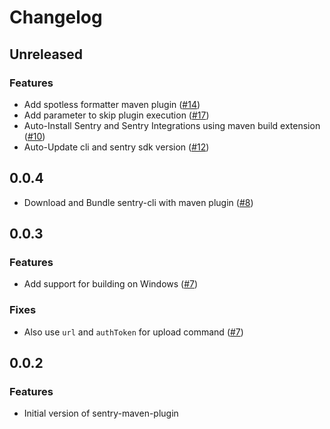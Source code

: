 # Changelog

## Unreleased

### Features

- Add spotless formatter maven plugin ([#14](https://github.com/getsentry/sentry-maven-plugin/pull/14))
- Add parameter to skip plugin execution ([#17](https://github.com/getsentry/sentry-maven-plugin/pull/17))
- Auto-Install Sentry and Sentry Integrations using maven build extension ([#10](https://github.com/getsentry/sentry-maven-plugin/pull/10))
- Auto-Update cli and sentry sdk version ([#12](https://github.com/getsentry/sentry-maven-plugin/pull/12))

## 0.0.4

- Download and Bundle sentry-cli with maven plugin ([#8](https://github.com/getsentry/sentry-maven-plugin/pull/8))

## 0.0.3

### Features

- Add support for building on Windows ([#7](https://github.com/getsentry/sentry-maven-plugin/pull/7))

### Fixes

- Also use `url` and `authToken` for upload command ([#7](https://github.com/getsentry/sentry-maven-plugin/pull/7))

## 0.0.2

### Features

- Initial version of sentry-maven-plugin

